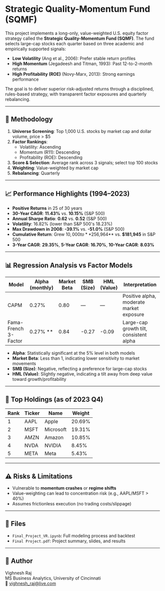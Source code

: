 # Strategic Quality-Momentum Fund (SQMF)

This project implements a long-only, value-weighted U.S. equity factor strategy called the **Strategic Quality-Momentum Fund (SQMF)**. The fund selects large-cap stocks each quarter based on three academic and empirically supported signals:

- **Low Volatility** (Ang et al., 2006): Prefer stable return profiles  
- **High Momentum** (Jegadeesh and Titman, 1993): Past 12-to-2-month returns  
- **High Profitability (ROE)** (Novy-Marx, 2013): Strong earnings performance  

The goal is to deliver superior risk-adjusted returns through a disciplined, rules-based strategy, with transparent factor exposures and quarterly rebalancing.

---

## 🧠 Methodology

1. **Universe Screening**: Top 1,000 U.S. stocks by market cap and dollar volume, price > $5  
2. **Factor Rankings**:
   - Volatility: Ascending
   - Momentum (R11): Descending
   - Profitability (ROE): Descending
3. **Score & Selection**: Average rank across 3 signals; select top 100 stocks  
4. **Weighting**: Value-weighted by market cap  
5. **Rebalancing**: Quarterly  

---

## 📈 Performance Highlights (1994–2023)

- **Positive Returns** in 25 of 30 years  
- **30-Year CAGR**: **11.43%** vs. **10.15%** (S&P 500)  
- **Annual Sharpe Ratio**: **0.62** vs. **0.52** (S&P 500)  
- **Volatility**: 16.82% (lower than S&P 500's 18.23%)  
- **Max Drawdown in 2008**: **-39.1%** vs. **-51.0%** (S&P 500)  
- **Cumulative Return**: Grew $10,000 to **$256,964** vs. **$181,945** in S&P 500  
- **3-Year CAGR**: **29.35%**, **5-Year CAGR**: **16.70%**, **10-Year CAGR**: **8.03%**

---

## 📊 Regression Analysis vs Factor Models

| Model       | Alpha (monthly) | Market Beta | SMB (Size) | HML (Value) | Interpretation                          |
|-------------|------------------|-------------|------------|-------------|------------------------------------------|
| CAPM        | 0.27%            | 0.80        | —          | —           | Positive alpha, moderate market exposure |
| Fama-French 3-Factor | 0.27% **     | 0.84        | -0.27      | -0.09       | Large-cap growth tilt, consistent alpha  |

- **Alpha**: Statistically significant at the 5% level in both models
- **Market Beta**: Less than 1, indicating lower sensitivity to market movements
- **SMB (Size)**: Negative, reflecting a preference for large-cap stocks
- **HML (Value)**: Slightly negative, indicating a tilt away from deep value toward growth/profitability

 

---

## 💼 Top Holdings (as of 2023 Q4)

| Rank | Ticker | Name        | Weight |
|------|--------|-------------|--------|
| 1    | AAPL   | Apple       | 20.69% |
| 2    | MSFT   | Microsoft   | 19.31% |
| 3    | AMZN   | Amazon      | 10.85% |
| 4    | NVDA   | NVIDIA      | 8.45% |
| 5    | META   | Meta        | 5.43% |

---

## ⚠️ Risks & Limitations

- Vulnerable to **momentum crashes** or **regime shifts**  
- Value-weighting can lead to concentration risk (e.g., AAPL/MSFT > 40%)  
- Assumes frictionless execution (no trading costs/slippage)  

---

## 📂 Files

- `Final_Project_VR.ipynb`: Full modeling process and backtest  
- `Final Project.pdf`: Project summary, slides, and results  

---

## 🧠 Author

Vighnesh Raj  
MS Business Analytics, University of Cincinnati  
📧 vighnesh_raj@live.com
